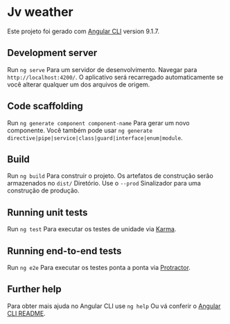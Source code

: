 # Jv weather

Este projeto foi gerado com [Angular CLI](https://github.com/angular/angular-cli) version 9.1.7.

## Development server

Run `ng serve` Para um servidor de desenvolvimento. Navegar para `http://localhost:4200/`. O aplicativo será recarregado automaticamente se você alterar qualquer um dos arquivos de origem.

## Code scaffolding

Run `ng generate component component-name` Para gerar um novo componente. Você também pode usar `ng generate directive|pipe|service|class|guard|interface|enum|module`.

## Build

Run `ng build` Para construir o projeto. Os artefatos de construção serão armazenados no `dist/` Diretório. Use o `--prod` Sinalizador para uma construção de produção.

## Running unit tests

Run `ng test` Para executar os testes de unidade via [Karma](https://karma-runner.github.io).

## Running end-to-end tests

Run `ng e2e` Para executar os testes ponta a ponta via [Protractor](http://www.protractortest.org/).

## Further help

Para obter mais ajuda no Angular CLI use `ng help` Ou vá conferir o [Angular CLI README](https://github.com/angular/angular-cli/blob/master/README.md).
